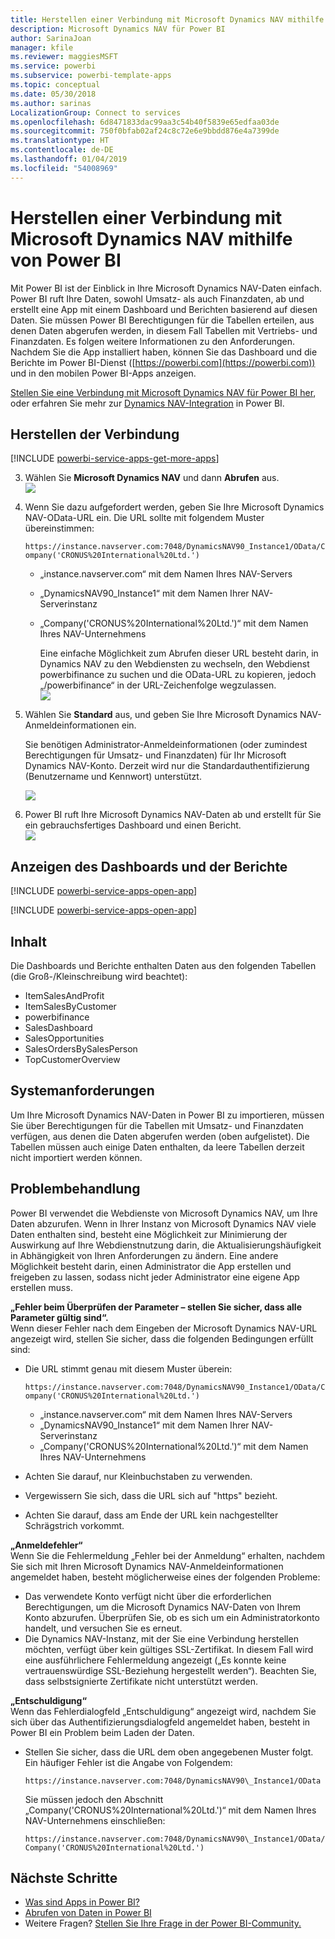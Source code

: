 ```yaml
---
title: Herstellen einer Verbindung mit Microsoft Dynamics NAV mithilfe von Power BI
description: Microsoft Dynamics NAV für Power BI
author: SarinaJoan
manager: kfile
ms.reviewer: maggiesMSFT
ms.service: powerbi
ms.subservice: powerbi-template-apps
ms.topic: conceptual
ms.date: 05/30/2018
ms.author: sarinas
LocalizationGroup: Connect to services
ms.openlocfilehash: 6d8471833dac99aa3c54b40f5839e65edfaa03de
ms.sourcegitcommit: 750f0bfab02af24c8c72e6e9bbdd876e4a7399de
ms.translationtype: HT
ms.contentlocale: de-DE
ms.lasthandoff: 01/04/2019
ms.locfileid: "54008969"
---
```

# <a name="connect-to-microsoft-dynamics-nav-with-power-bi"></a>Herstellen einer Verbindung mit Microsoft Dynamics NAV mithilfe von Power BI
Mit Power BI ist der Einblick in Ihre Microsoft Dynamics NAV-Daten einfach. Power BI ruft Ihre Daten, sowohl Umsatz- als auch Finanzdaten, ab und erstellt eine App mit einem Dashboard und Berichten basierend auf diesen Daten. Sie müssen Power BI Berechtigungen für die Tabellen erteilen, aus denen Daten abgerufen werden, in diesem Fall Tabellen mit Vertriebs- und Finanzdaten. Es folgen weitere Informationen zu den Anforderungen. Nachdem Sie die App installiert haben, können Sie das Dashboard und die Berichte im Power BI-Dienst ([https://powerbi.com](https://powerbi.com)) und in den mobilen Power BI-Apps anzeigen. 

[Stellen Sie eine Verbindung mit Microsoft Dynamics NAV für Power BI her](https://app.powerbi.com/getdata/services/microsoft-dynamics-nav), oder erfahren Sie mehr zur [Dynamics NAV-Integration](https://powerbi.microsoft.com/integrations/microsoft-dynamics-nav) in Power BI.

## <a name="how-to-connect"></a>Herstellen der Verbindung
[!INCLUDE [powerbi-service-apps-get-more-apps](./includes/powerbi-service-apps-get-more-apps.md)]

3. Wählen Sie **Microsoft Dynamics NAV** und dann **Abrufen** aus.  
   ![](media/service-connect-to-microsoft-dynamics-nav/mdnav.png)
4. Wenn Sie dazu aufgefordert werden, geben Sie Ihre Microsoft Dynamics NAV-OData-URL ein. Die URL sollte mit folgendem Muster übereinstimmen:
   
    `https://instance.navserver.com:7048/DynamicsNAV90_Instance1/OData/Company('CRONUS%20International%20Ltd.')`
   
   * „instance.navserver.com“ mit dem Namen Ihres NAV-Servers
   * „DynamicsNAV90\_Instance1“ mit dem Namen Ihrer NAV-Serverinstanz
   * „Company('CRONUS%20International%20Ltd.')“ mit dem Namen Ihres NAV-Unternehmens
     
     Eine einfache Möglichkeit zum Abrufen dieser URL besteht darin, in Dynamics NAV zu den Webdiensten zu wechseln, den Webdienst powerbifinance zu suchen und die OData-URL zu kopieren, jedoch „/powerbifinance“ in der URL-Zeichenfolge wegzulassen.  
     ![](media/service-connect-to-microsoft-dynamics-nav/param.png)
5. Wählen Sie **Standard** aus, und geben Sie Ihre Microsoft Dynamics NAV-Anmeldeinformationen ein.
   
    Sie benötigen Administrator-Anmeldeinformationen (oder zumindest Berechtigungen für Umsatz- und Finanzdaten) für Ihr Microsoft Dynamics NAV-Konto.  Derzeit wird nur die Standardauthentifizierung (Benutzername und Kennwort) unterstützt.
   
    ![](media/service-connect-to-microsoft-dynamics-nav/creds.png)
6. Power BI ruft Ihre Microsoft Dynamics NAV-Daten ab und erstellt für Sie ein gebrauchsfertiges Dashboard und einen Bericht.   
   ![](media/service-connect-to-microsoft-dynamics-nav/dashboard.png)

## <a name="view-the-dashboard-and-reports"></a>Anzeigen des Dashboards und der Berichte
[!INCLUDE [powerbi-service-apps-open-app](./includes/powerbi-service-apps-open-app.md)]

[!INCLUDE [powerbi-service-apps-open-app](./includes/powerbi-service-apps-what-now.md)]

## <a name="whats-included"></a>Inhalt
Die Dashboards und Berichte enthalten Daten aus den folgenden Tabellen (die Groß-/Kleinschreibung wird beachtet):  

* ItemSalesAndProfit  
* ItemSalesByCustomer  
* powerbifinance  
* SalesDashboard  
* SalesOpportunities  
* SalesOrdersBySalesPerson  
* TopCustomerOverview  

## <a name="system-requirements"></a>Systemanforderungen
Um Ihre Microsoft Dynamics NAV-Daten in Power BI zu importieren, müssen Sie über Berechtigungen für die Tabellen mit Umsatz- und Finanzdaten verfügen, aus denen die Daten abgerufen werden (oben aufgelistet). Die Tabellen müssen auch einige Daten enthalten, da leere Tabellen derzeit nicht importiert werden können.

## <a name="troubleshooting"></a>Problembehandlung
Power BI verwendet die Webdienste von Microsoft Dynamics NAV, um Ihre Daten abzurufen. Wenn in Ihrer Instanz von Microsoft Dynamics NAV viele Daten enthalten sind, besteht eine Möglichkeit zur Minimierung der Auswirkung auf Ihre Webdienstnutzung darin, die Aktualisierungshäufigkeit in Abhängigkeit von Ihren Anforderungen zu ändern. Eine andere Möglichkeit besteht darin, einen Administrator die App erstellen und freigeben zu lassen, sodass nicht jeder Administrator eine eigene App erstellen muss.

**„Fehler beim Überprüfen der Parameter – stellen Sie sicher, dass alle Parameter gültig sind“.**  
Wenn dieser Fehler nach dem Eingeben der Microsoft Dynamics NAV-URL angezeigt wird, stellen Sie sicher, dass die folgenden Bedingungen erfüllt sind:

* Die URL stimmt genau mit diesem Muster überein:
  
    `https://instance.navserver.com:7048/DynamicsNAV90_Instance1/OData/Company('CRONUS%20International%20Ltd.')`
  
  * „instance.navserver.com“ mit dem Namen Ihres NAV-Servers
  * „DynamicsNAV90\_Instance1“ mit dem Namen Ihrer NAV-Serverinstanz
  * „Company('CRONUS%20International%20Ltd.')“ mit dem Namen Ihres NAV-Unternehmens
* Achten Sie darauf, nur Kleinbuchstaben zu verwenden.  
* Vergewissern Sie sich, dass die URL sich auf "https" bezieht.  
* Achten Sie darauf, dass am Ende der URL kein nachgestellter Schrägstrich vorkommt.

**„Anmeldefehler“**  
Wenn Sie die Fehlermeldung „Fehler bei der Anmeldung“ erhalten, nachdem Sie sich mit Ihren Microsoft Dynamics NAV-Anmeldeinformationen angemeldet haben, besteht möglicherweise eines der folgenden Probleme:

* Das verwendete Konto verfügt nicht über die erforderlichen Berechtigungen, um die Microsoft Dynamics NAV-Daten von Ihrem Konto abzurufen. Überprüfen Sie, ob es sich um ein Administratorkonto handelt, und versuchen Sie es erneut.
* Die Dynamics NAV-Instanz, mit der Sie eine Verbindung herstellen möchten, verfügt über kein gültiges SSL-Zertifikat. In diesem Fall wird eine ausführlichere Fehlermeldung angezeigt („Es konnte keine vertrauenswürdige SSL-Beziehung hergestellt werden“). Beachten Sie, dass selbstsignierte Zertifikate nicht unterstützt werden.

**„Entschuldigung“**  
Wenn das Fehlerdialogfeld „Entschuldigung“ angezeigt wird, nachdem Sie sich über das Authentifizierungsdialogfeld angemeldet haben, besteht in Power BI ein Problem beim Laden der Daten.

* Stellen Sie sicher, dass die URL dem oben angegebenen Muster folgt. Ein häufiger Fehler ist die Angabe von Folgendem:
  
    `https://instance.navserver.com:7048/DynamicsNAV90\_Instance1/OData`
  
    Sie müssen jedoch den Abschnitt „Company('CRONUS%20International%20Ltd.')“ mit dem Namen Ihres NAV-Unternehmens einschließen:
  
    `https://instance.navserver.com:7048/DynamicsNAV90\_Instance1/OData/Company('CRONUS%20International%20Ltd.')`

## <a name="next-steps"></a>Nächste Schritte
* [Was sind Apps in Power BI?](service-create-distribute-apps.md)
* [Abrufen von Daten in Power BI](service-get-data.md)
* Weitere Fragen? [Stellen Sie Ihre Frage in der Power BI-Community.](http://community.powerbi.com/)

